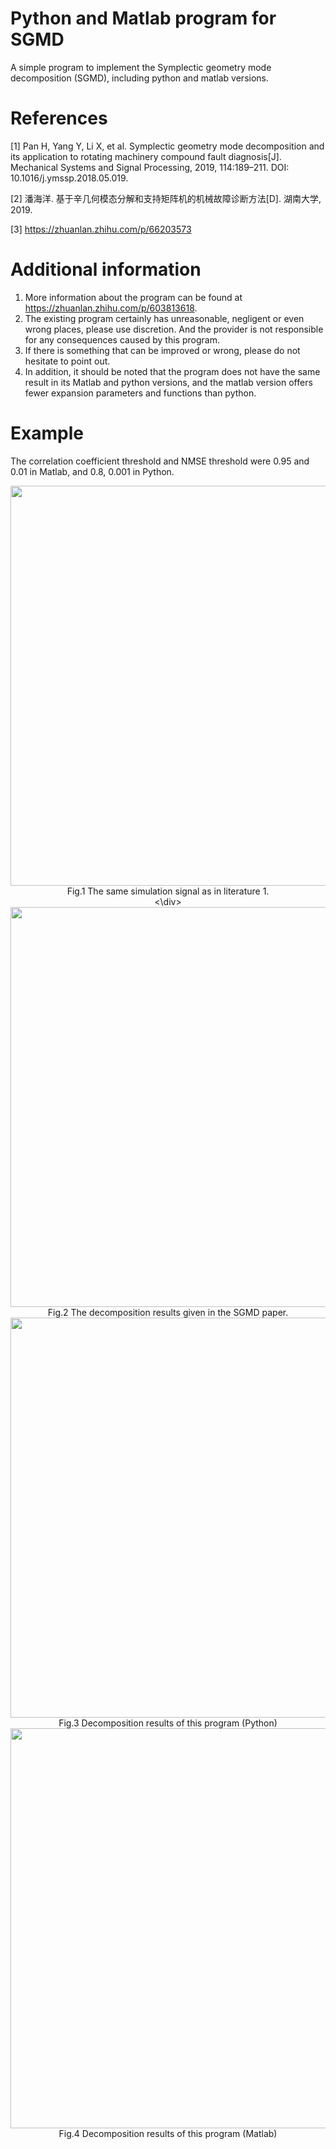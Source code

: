 # Python and Matlab program for SGMD

A simple program to implement the Symplectic geometry mode decomposition (SGMD), including python and matlab versions.

# References

[1] Pan H, Yang Y, Li X, et al. Symplectic geometry mode decomposition and its application to rotating machinery compound fault diagnosis[J]. Mechanical Systems and Signal Processing, 2019, 114:189–211. DOI: 10.1016/j.ymssp.2018.05.019.

[2] 潘海洋. 基于辛几何模态分解和支持矩阵机的机械故障诊断方法[D]. 湖南大学, 2019.

[3] https://zhuanlan.zhihu.com/p/66203573

# Additional information

1. More information about the program can be found at https://zhuanlan.zhihu.com/p/603813618.
2. The existing program certainly has unreasonable, negligent or even wrong places, please use discretion. And the provider is not responsible for any consequences caused by this program.
3. If there is something that can be improved or wrong, please do not hesitate to point out.
4. In addition, it should be noted that the program does not have the same result in its Matlab and python versions, and the matlab version offers fewer expansion parameters and functions than python.

# Example

The correlation coefficient threshold and NMSE threshold were 0.95 and 0.01 in Matlab, and 0.8, 0.001 in Python.

<div align=center>
<img src=https://user-images.githubusercontent.com/72395068/216860430-8d09f070-c548-4538-a1e2-d514c382a60b.png width=640/>
<div>Fig.1 The same simulation signal as in literature 1.</div>
<\div>
<div align=center>
<img src=https://user-images.githubusercontent.com/72395068/216860595-a8c12df0-b32f-4528-a40a-175acecc5f1d.png width=640/>
<div>Fig.2 The decomposition results given in the SGMD paper.</div>
</div>
<div align=center>
<img src=https://user-images.githubusercontent.com/72395068/216865979-4f0ed357-5822-4f6d-9605-be5e7e548ed8.png width=640/>
<div>Fig.3 Decomposition results of this program (Python)</div>
</div>
<div align=center>
<img src=https://user-images.githubusercontent.com/72395068/216860769-21d85100-af65-4a48-8bb9-0254668163d4.png width=640/>
<div>Fig.4 Decomposition results of this program (Matlab)</div>
</div>
